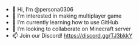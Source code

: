 - 👋 Hi, I’m @persona0306
- 👀 I’m interested in making multiplayer game
- 🌱 I’m currently learning how to use GitHub
- 💞️ I’m looking to collaborate on Minecraft server
- 📫 Join our Discord! https://discord.gg/TJ3bkkY

<!---
persona0306/persona0306 is a ✨ special ✨ repository because its `README.md` (this file) appears on your GitHub profile.
You can click the Preview link to take a look at your changes.
--->
